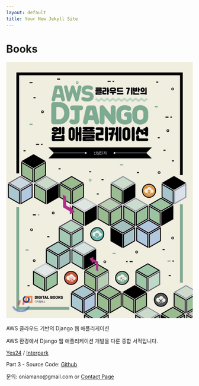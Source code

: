 ```yaml
---
layout: default
title: Your New Jekyll Site
---
```


 <h1>Books</h1>
<div id="contact">
	<div id="contactContent">
		<img src="assets/img/books1.jpg" />
	</div>
	<div id="contactContent">
	<p class="intro">AWS 클라우드 기반의 Django 웹 애플리케이션</p>
	<p>AWS 환경에서 Django 웹 애플리케이션 개발을 다룬 종합 서적입니다.</p>
	<p><a href="//www.yes24.com/Product/Goods/78572342?scode=032&OzSrank=3">Yes24</a> / <a href="//www.kyobobook.co.kr/product/detailViewKor.laf?ejkGb=KOR&mallGb=KOR&barcode=9788960882720&orderClick=LAG&Kc=>교보문고</a>
	/ <a href="//book.interpark.com/product/BookDisplay.do?_method=detail&sc.shopNo=0000400000&sc.prdNo=316045261&sc.saNo=003002001&bid1=search&bid2=product&bid3=title&bid4=001">Interpark</a></p>
	<p>Part 3 - Source Code: <a href="//www.github.com/amanokaze/awsdjango-books">Github</a></p>
	<p>문의: oniamano@gmail.com or <a href="contact">Contact Page</a></p>
	</div>
</div>